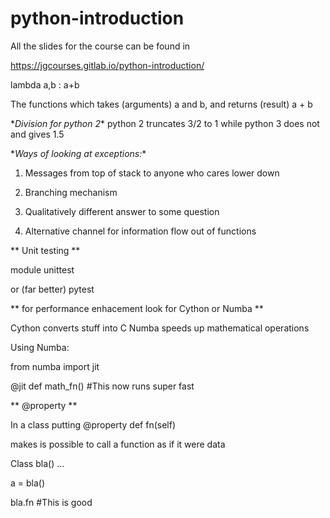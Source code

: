 # python-introduction
All the slides for the course can be found in

https://jgcourses.gitlab.io/python-introduction/


lambda a,b : a+b

The functions which takes (arguments) a and b, and returns (result) a + b


\**Division for python 2**
python 2 truncates 3/2 to 1 while python 3 does not and gives 1.5

\**Ways of looking at exceptions:**
1) Messages from top of stack to anyone who cares lower down

2) Branching mechanism

3) Qualitatively different answer to some question

4) Alternative channel for information flow out of functions




\** Unit testing **

module unittest

or (far better) pytest



\** for performance enhacement look for Cython or Numba **

Cython converts stuff into C 
Numba speeds up mathematical operations

Using Numba:

from numba import jit

@jit
def math_fn() #This now runs super fast



\** @property **

In a class putting 
@property
def fn(self)

makes is possible to call a function as if it were data 

Class bla()
...

a = bla()

bla.fn  #This is good
